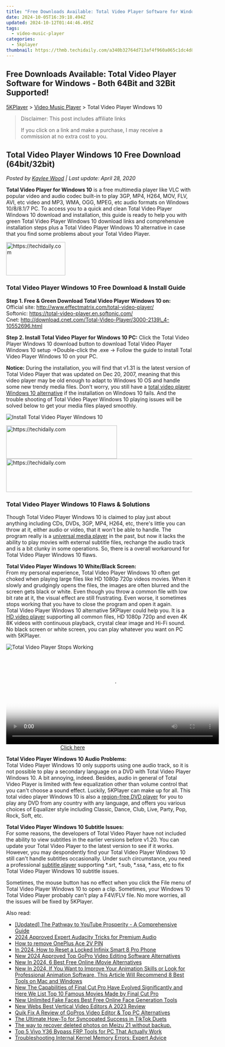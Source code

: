 ```yaml
---
title: "Free Downloads Available: Total Video Player Software for Windows - Both 64Bit and 32Bit Supported!"
date: 2024-10-05T16:39:18.494Z
updated: 2024-10-12T01:44:46.495Z
tags:
  - video-music-player
categories:
  - 5kplayer
thumbnail: https://thmb.techidaily.com/a340b32764d713af4f960a065c1dc4d886b3bb5db9f5a34232b56c8f050ef2ce.jpg
---
```


## Free Downloads Available: Total Video Player Software for Windows - Both 64Bit and 32Bit Supported!

[5KPlayer](https://tools.techidaily.com/5kplayer/products/) \> [Video Music Player](https://tools.techidaily.com/5kplayer/video-music-player/) \> Total Video Player Windows 10

>  Disclaimer: This post includes affiliate links
>
>  If you click on a link and make a purchase, I may receive a commission at no extra cost to you.
>

## Total Video Player Windows 10 Free Download (64bit/32bit)

 _Posted by [Kaylee Wood](https://www.quora.com/profile/Amanda-Hu-21) | Last update: April 28, 2020_

**Total Video Player for Windows 10** is a free multimedia player like VLC with popular video and audio codec built-in to play 3GP, MP4, H264, MOV, FLV, AVI, etc video and MP3, WMA, OGG, MPEG, etc audio formats on Windows 10/8/8.1/7 PC. To access you to a quick and clean Total Video Player Windows 10 download and installation, this guide is ready to help you with green Total Video Player Windows 10 download links and comprehensive installation steps plus a Total Video Player Windows 10 alternative in case that you find some problems about your Total Video Player. 

<!-- affiliate ads begin -->
<a href="https://malaysia-healthcare-travel-council.pxf.io/c/5597632/1576474/17382" target="_top" id="1576474">
  <img src="//a.impactradius-go.com/display-ad/17382-1576474" border="0" alt="https://techidaily.com" width="160" height="90"/>
</a>
<img height="0" width="0" src="https://malaysia-healthcare-travel-council.pxf.io/i/5597632/1576474/17382" style="position:absolute;visibility:hidden;" border="0" />
<!-- affiliate ads end -->

### Total Video Player Windows 10 Free Download & Install Guide

**Step 1\. Free & Green Download Total Video Player Windows 10 on:**   
 Official site: http://www.effectmatrix.com/total-video-player/   
 Softonic: https://total-video-player.en.softonic.com/  
 Cnet: http://download.cnet.com/Total-Video-Player/3000-2139\_4-10552696.html

**Step 2\. Install Total Video Player for Windows 10 PC:** Click the Total Video Player Windows 10 download button to download Total Video Player Windows 10 setup ->Double-click the .exe -> Follow the guide to install Total Video Player Windows 10 on your PC. 

**Notice:** During the installation, you will find that v1.31 is the latest version of Total Video Player that was updated on Dec 20, 2007, meaning that this video player may be old enough to adapt to Windows 10 OS and handle some new trendy media files. Don't worry, you still have a [total video player Windows 10 alternative](https://tools.techidaily.com/5kplayer/products/) if the installation on Windows 10 fails. And the trouble shooting of Total Video Player Windows 10 playing issues will be solved below to get your media files played smoothly. 

![Install Total Video Player Windows 10](https://www.5kplayer.com/video-music-player/img/total-video-player.jpg) 

<!-- affiliate ads begin -->
<a href="https://aligracehair.sjv.io/c/5597632/2115946/19272" target="_top" id="2115946">
  <img src="//a.impactradius-go.com/display-ad/19272-2115946" border="0" alt="https://techidaily.com" width="300" height="90"/>
</a>
<img height="0" width="0" src="https://aligracehair.sjv.io/i/5597632/2115946/19272" style="position:absolute;visibility:hidden;" border="0" />
<!-- affiliate ads end -->

<!-- affiliate ads begin -->
<a href="https://appsumo.8odi.net/c/5597632/2144272/7443" target="_top" id="2144272">
  <img src="//a.impactradius-go.com/display-ad/7443-2144272" border="0" alt="https://techidaily.com" width="728" height="90"/>
</a>
<img height="0" width="0" src="https://appsumo.8odi.net/i/5597632/2144272/7443" style="position:absolute;visibility:hidden;" border="0" />
<!-- affiliate ads end -->

### Total Video Player Windows 10 Flaws & Solutions

Though Total Video Player Windows 10 is claimed to play just about anything including CDs, DVDs, 3GP, MP4, H264, etc, there's little you can throw at it, either audio or video, that it won't be able to handle. The program really is a [universal media player](https://tools.techidaily.com/5kplayer/video-music-player/) in the past, but now it lacks the ability to play movies with external subtitle files, rechange the audio track and is a bit clunky in some operations. So, there is a overall workaround for Total Video Player Windows 10 flaws.

**Total Video Player Windows 10 White/Black Screen:**  
 From my personal experience, Total Video Player Windows 10 often get choked when playing large files like HD 1080p 720p videos movies. When it slowly and grudgingly opens the files, the images are often blurred and the screen gets black or white. Even though you throw a common file with low bit rate at it, the visual effect are still frustrating. Even worse, it sometimes stops working that you have to close the program and open it again.  
 Total Video Player Windows 10 alternative 5KPlayer could help you. It is a [HD video player](https://tools.techidaily.com/5kplayer/video-music-player/) supporting all common files, HD 1080p 720p and even 4K 8K videos with continuous playback, crystal clear image and Hi-Fi sound. No black screen or white screen, you can play whatever you want on PC with 5KPlayer.

![Total Video Player Stops Working](https://www.5kplayer.com/video-music-player/img/total-video-player-not-working.png) 

<!-- affiliate ads begin -->
<span id="1982508">
					<video width="576" height="240" style="cursor:pointer"
           poster="//a.impactradius-go.com/display-clicktoplayimage/1982508.png"
           onclick="if(!this.playClicked){this.play();this.setAttribute('controls',true);this.playClicked=true;}">
	   <source src="//a.impactradius-go.com/display-ad/22993-1982508">
	   <img src="//a.impactradius-go.com/display-clicktoplayimage/1982508.png" style="border: none; height: 100%; width: 100%; object-fit: contain">
	</video>
	<div style="width:360px;text-align:center"><a href="javascript:window.open(decodeURIComponent('https%3A%2F%2Fhomestyler.sjv.io%2Fc%2F5597632%2F1982508%2F22993'), '_blank');void(0);">Click here</a></div>
</span>
<img height="0" width="0" src="https://imp.pxf.io/i/5597632/1982508/22993" style="position:absolute;visibility:hidden;" border="0" />
<!-- affiliate ads end -->

**Total Video Player Windows 10 Audio Problems:**  
 Total Video Player Windows 10 only supports using one audio track, so it is not possible to play a secondary language on a DVD with Total Video Player Windows 10\. A bit annoying, indeed. Besides, audio in general of Total Video Player is limited with few equalization other than volume control that you can't choose a sound effect. Luckily, 5KPlayer can make up for all. This total video player Windows 10 is also a [region-free DVD player](https://tools.techidaily.com/5kplayer/video-music-player/) for you to play any DVD from any country with any language, and offers you various choices of Equalizer style including Classic, Dance, Club, Live, Party, Pop, Rock, Soft, etc.

**Total Video Player Windows 10 Subtitle Issues:**  
 For some reasons, the developers of Total Video Player have not included the ability to view subtitles in the earlier versions before v1.20\. You can update your Total Video Player to the latest version to see if it works. However, you may despondently find your Total Video Player Windows 10 still can't handle subtitles occasionally. Under such circumstance, you need a professional [subtitle player](https://tools.techidaily.com/5kplayer/video-music-player/) supporting \*.srt, \*.sub, \*.ssa, \*.ass, etc to fix Total Video Player Windows 10 subtitle issues. 

Sometimes, the mouse button has no effect when you click the File menu of Total Video Player Windows 10 to open a clip. Sometimes, your Windows 10 Total Video Player probably can't play a F4V/FLV file. No more worries, all the issues will be fixed by 5KPlayer.

<ins class="adsbygoogle"
     style="display:block"
     data-ad-format="autorelaxed"
     data-ad-client="ca-pub-7571918770474297"
     data-ad-slot="1223367746"></ins>

<ins class="adsbygoogle"
     style="display:block"
     data-ad-client="ca-pub-7571918770474297"
     data-ad-slot="8358498916"
     data-ad-format="auto"
     data-full-width-responsive="true"></ins>

<span class="atpl-alsoreadstyle">Also read:</span>
<div><ul>
<li><a href="https://youtube-tips.techidaily.com/ed-the-pathway-to-youtube-prosperity-a-comprehensive-guide/"><u>[Updated] The Pathway to YouTube Prosperity - A Comprehensive Guide</u></a></li>
<li><a href="https://some-techniques.techidaily.com/2024-approved-expert-audacity-tricks-for-premium-audio/"><u>2024 Approved Expert Audacity Tricks for Premium Audio</u></a></li>
<li><a href="https://blog-min.techidaily.com/how-to-remove-oneplus-ace-2v-pin-by-drfone-android-unlock-android-unlock/"><u>How to remove OnePlus Ace 2V PIN</u></a></li>
<li><a href="https://unlock-android.techidaily.com/in-2024-how-to-reset-a-locked-infinix-smart-8-pro-phone-by-drfone-android/"><u>In 2024, How to Reset a Locked Infinix Smart 8 Pro Phone</u></a></li>
<li><a href="https://video-ai-editor.techidaily.com/new-2024-approved-top-gopro-video-editing-software-alternatives/"><u>New 2024 Approved Top GoPro Video Editing Software Alternatives</u></a></li>
<li><a href="https://video-ai-editor.techidaily.com/new-in-2024-6-best-free-online-imovie-alternatives/"><u>New In 2024, 6 Best Free Online iMovie Alternatives</u></a></li>
<li><a href="https://video-ai-editor.techidaily.com/new-in-2024-if-you-want-to-improve-your-animation-skills-or-look-for-professional-animation-software-this-article-will-recommend-8-best-tools-on-mac-and-win/"><u>New In 2024, If You Want to Improve Your Animation Skills or Look for Professional Animation Software, This Article Will Recommend 8 Best Tools on Mac and Windows</u></a></li>
<li><a href="https://video-ai-editor.techidaily.com/new-the-capabilities-of-final-cut-pro-have-evolved-significantly-and-here-we-list-top-10-famous-movies-made-by-final-cut-pro/"><u>New The Capabilities of Final Cut Pro Have Evolved Significantly and Here We List Top 10 Famous Movies Made by Final Cut Pro</u></a></li>
<li><a href="https://video-ai-editor.techidaily.com/new-unlimited-fake-faces-best-free-online-face-generation-tools/"><u>New Unlimited Fake Faces Best Free Online Face Generation Tools</u></a></li>
<li><a href="https://video-ai-editor.techidaily.com/new-webs-best-vertical-video-editors-a-2023-review/"><u>New Webs Best Vertical Video Editors A 2023 Review</u></a></li>
<li><a href="https://video-ai-editor.techidaily.com/quik-fix-a-review-of-gopros-video-editor-and-top-pc-alternatives/"><u>Quik Fix A Review of GoPros Video Editor & Top PC Alternatives</u></a></li>
<li><a href="https://techtrends.techidaily.com/the-ultimate-how-to-for-syncopated-success-in-tiktok-duets/"><u>The Ultimate How-To for Syncopated Success in TikTok Duets</u></a></li>
<li><a href="https://techidaily.com/the-way-to-recover-deleted-photos-on-meizu-21-without-backup-by-fonelab-android-recover-photos/"><u>The way to recover deleted photos on Meizu 21 without backup.</u></a></li>
<li><a href="https://bypass-frp.techidaily.com/top-5-vivo-y36-bypass-frp-tools-for-pc-that-actually-work-by-drfone-android/"><u>Top 5 Vivo Y36 Bypass FRP Tools for PC That Actually Work</u></a></li>
<li><a href="https://technical-tips.techidaily.com/troubleshooting-internal-kernel-memory-errors-expert-advice/"><u>Troubleshooting Internal Kernel Memory Errors: Expert Advice</u></a></li>
</ul></div>

